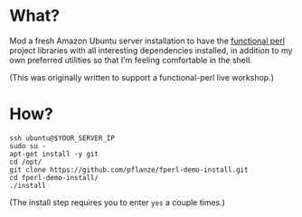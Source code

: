 # What?

Mod a fresh Amazon Ubuntu server installation to have the [functional
perl](http://functional-perl.org/) project libraries with all
interesting dependencies installed, in addition to my own preferred
utilities so that I'm feeling comfortable in the shell.

(This was originally written to support a functional-perl live
workshop.)

# How?

    ssh ubuntu@$YOUR_SERVER_IP
    sudo su -
    apt-get install -y git
    cd /opt/
    git clone https://github.com/pflanze/fperl-demo-install.git
    cd fperl-demo-install/
    ./install

(The install step requires you to enter `yes` a couple times.)
